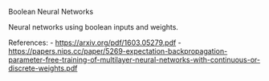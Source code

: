 Boolean Neural Networks

Neural networks using boolean inputs and weights.

References:
	- https://arxiv.org/pdf/1603.05279.pdf
	- https://papers.nips.cc/paper/5269-expectation-backpropagation-parameter-free-training-of-multilayer-neural-networks-with-continuous-or-discrete-weights.pdf